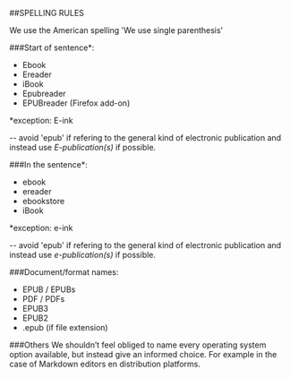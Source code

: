 ##SPELLING RULES

We use the American spelling 
'We use single parenthesis'

<!-- Where it appears DPT or Digital Publishing Toolkit, should  change to new title: THE HYBRID PUBLISHING TOOLKIT FOR THE ARTS, A GUIDE FROM PRINT TO EBOOKS -->

###Start of sentence*:

* Ebook
* Ereader
* iBook
* Epubreader
* EPUBreader (Firefox add-on)

*exception: E-ink

-- avoid 'epub' if refering to the general kind of electronic publication and instead use *E-publication(s)* if possible. 


###In the sentence*:

* ebook
* ereader
* ebookstore
* iBook

*exception: e-ink

-- avoid 'epub' if refering to the general kind of electronic publication and instead use *e-publication(s)* if possible. 

###Document/format names:

* EPUB / EPUBs
* PDF / PDFs
* EPUB3
* EPUB2
* .epub (if file extension)




###Others
We shouldn’t feel obliged to name every operating system option available, but instead give an informed choice. For example in the case of Markdown editors en distribution platforms.


